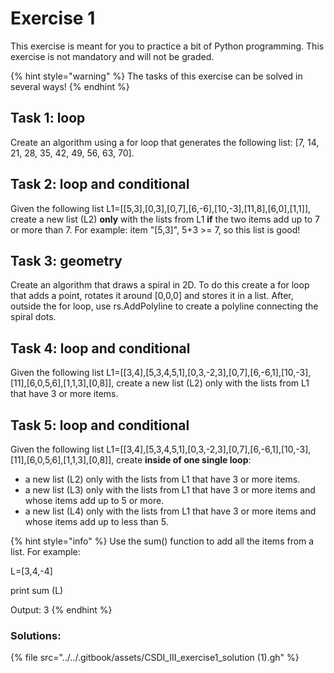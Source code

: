 # Exercise 1

This exercise is meant for you to practice a bit of Python programming. This exercise is not mandatory and will not be graded.

{% hint style="warning" %}
The tasks of this exercise can be solved in several ways!
{% endhint %}

## Task 1: loop

Create an algorithm using a for loop that generates the following list: \[7, 14, 21, 28, 35, 42, 49, 56, 63, 70].&#x20;

## Task 2: loop and conditional

Given the following list L1=\[\[5,3],\[0,3],\[0,7],\[6,-6],\[10,-3],\[11,8],\[6,0],\[1,1]], create a new list (L2) **only** with the lists from L1 **if** the two items add up to 7 or more than 7. For example: item "\[5,3]", 5+3 >= 7, so this list is good!

## Task 3: geometry

Create an algorithm that draws a spiral in 2D. To do this create a for loop that adds a point, rotates it around \[0,0,0] and stores it in a list. After, outside the for loop, use rs.AddPolyline to create a polyline connecting the spiral dots.

## Task 4: loop and conditional

Given the following list L1=\[\[3,4],\[5,3,4,5,1],\[0,3,-2,3],\[0,7],\[6,-6,1],\[10,-3],\[11],\[6,0,5,6],\[1,1,3],\[0,8]], create a new list (L2) only with the lists from L1 that have 3 or more items.

## Task 5:  loop and conditional

Given the following list L1=\[\[3,4],\[5,3,4,5,1],\[0,3,-2,3],\[0,7],\[6,-6,1],\[10,-3],\[11],\[6,0,5,6],\[1,1,3],\[0,8]], create **inside of one single loop**:&#x20;

* a new list (L2) only with the lists from L1 that have 3 or more items.&#x20;
* a new list (L3) only with the lists from L1 that have 3 or more items and whose items add up to 5 or more.&#x20;
* a new list (L4) only with the lists from L1 that have 3 or more items and whose items add up to less than 5.&#x20;

{% hint style="info" %}
Use the sum() function to add all the items from a list. For example:&#x20;

L=\[3,4,-4]&#x20;

print sum (L)

Output: 3
{% endhint %}





### Solutions:

{% file src="../../.gitbook/assets/CSDI_III_exercise1_solution (1).gh" %}



